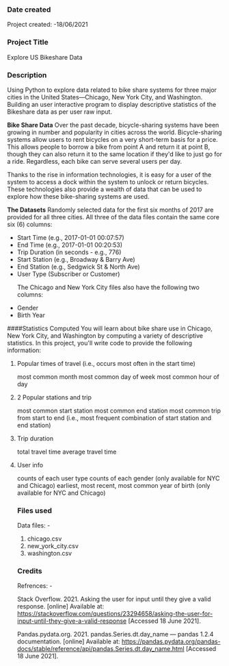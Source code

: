 ### Date created
<p>Project created: -18/06/2021</p>

### Project Title
Explore US Bikeshare Data

### Description
Using Python to explore data related to bike share systems for three major cities in the United States—Chicago, New York City, and Washington.
Building an user interactive program to display descriptive statistics of the Bikeshare data as per user raw input.

<b>Bike Share Data</b>
Over the past decade, bicycle-sharing systems have been growing in number and popularity in cities across the world. Bicycle-sharing systems allow users to rent bicycles on a very short-term basis for a price. This allows people to borrow a bike from point A and return it at point B, though they can also return it to the same location if they'd like to just go for a ride. Regardless, each bike can serve several users per day.

Thanks to the rise in information technologies, it is easy for a user of the system to access a dock within the system to unlock or return bicycles. These technologies also provide a wealth of data that can be used to explore how these bike-sharing systems are used.

<b>The Datasets</b>
Randomly selected data for the first six months of 2017 are provided for all three cities. All three of the data files contain the same core six (6) columns:
<ul>
<li>Start Time (e.g., 2017-01-01 00:07:57)</li>
<li>End Time (e.g., 2017-01-01 00:20:53)</li>
<li>Trip Duration (in seconds - e.g., 776)</li>
<li>Start Station (e.g., Broadway & Barry Ave)</li>
<li>End Station (e.g., Sedgwick St & North Ave)</li>
<li>User Type (Subscriber or Customer)</li>

The Chicago and New York City files also have the following two columns:

<li>Gender</li>
<li>Birth Year</li>
</ul

####Statistics Computed
You will learn about bike share use in Chicago, New York City, and Washington by computing a variety of descriptive statistics. In this project, you'll write code to provide the following information:
<ol>
<li> Popular times of travel (i.e., occurs most often in the start time)</li>

most common month
most common day of week
most common hour of day

<li>2 Popular stations and trip</li>

most common start station
most common end station
most common trip from start to end (i.e., most frequent combination of start station and end station)

<li> Trip duration</li>

total travel time
average travel time

<li> User info</li>

counts of each user type
counts of each gender (only available for NYC and Chicago)
earliest, most recent, most common year of birth (only available for NYC and Chicago)

### Files used
Data files: -
<ol>
<li>chicago.csv</li>
<li>new_york_city.csv</li>
<li>washington.csv</li>
</ol>

### Credits
Refrences: -

Stack Overflow. 2021. Asking the user for input until they give a valid response. [online] Available at: <https://stackoverflow.com/questions/23294658/asking-the-user-for-input-until-they-give-a-valid-response> [Accessed 18 June 2021].

Pandas.pydata.org. 2021. pandas.Series.dt.day_name — pandas 1.2.4 documentation. [online] Available at: <https://pandas.pydata.org/pandas-docs/stable/reference/api/pandas.Series.dt.day_name.html> [Accessed 18 June 2021].
